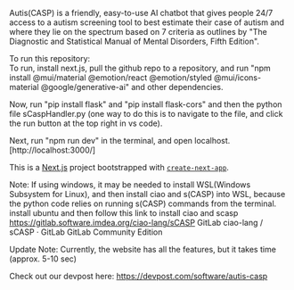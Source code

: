 Autis(CASP) is a friendly, easy-to-use AI chatbot that gives people 24/7 access to a autism screening tool 
to best estimate their case of autism and where they lie on the spectrum based on 7 criteria 
as outlines by "The Diagnostic and Statistical Manual of Mental Disorders, Fifth Edition".

To run this repository:  
To run, install next.js, pull the github repo to a repository, 
and run "npm install @mui/material @emotion/react @emotion/styled @mui/icons-material @google/generative-ai" and other dependencies.

Now, run "pip install flask" and "pip install flask-cors" and then the python file sCaspHandler.py 
(one way to do this is to navigate to the file, and click the run button at the top right in vs code).

Next, run "npm run dev" in the terminal, and open localhost.[http://localhost:3000/]

This is a [Next.js](https://nextjs.org) project bootstrapped with [`create-next-app`](https://nextjs.org/docs/app/api-reference/cli/create-next-app).

Note: If using windows, it may be needed to install WSL(Windows Subsystem for Linux), and then install ciao and s(CASP) into WSL, because the python code relies on running s(CASP) commands from the terminal.
    install ubuntu and then follow this link to install ciao and scasp
    https://gitlab.software.imdea.org/ciao-lang/sCASP
    GitLab
    ciao-lang / sCASP · GitLab
    GitLab Community Edition

Update Note: Currently, the website has all the features, but it takes time (approx. 5-10 sec)

Check out our devpost here:
https://devpost.com/software/autis-casp 
